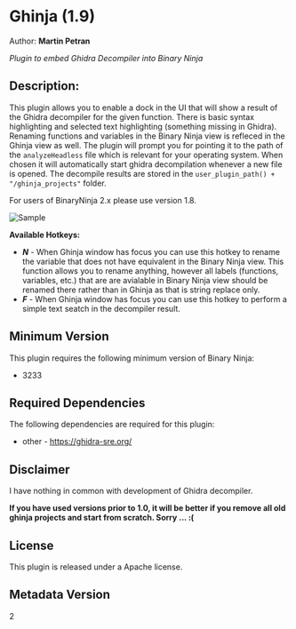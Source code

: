 # Ghinja (1.9)
Author: **Martin Petran**

_Plugin to embed Ghidra Decompiler into Binary Ninja_

## Description:
This plugin allows you to enable a dock in the UI that will show a result of the Ghidra decompiler for the given function. There is basic syntax highlighting and selected text highlighting (something missing in Ghidra). Renaming functions and variables in the Binary Ninja view is refleced in the Ghinja view as well. The plugin will prompt you for pointing it to the path of the `analyzeHeadless` file which is relevant for your operating system. When chosen it will automatically start ghidra decompilation whenever a new file is opened. The decompile results are stored in the `user_plugin_path() + "/ghinja_projects"` folder.

For users of BinaryNinja 2.x please use version 1.8.

![Sample](https://github.com/Martyx00/ghinja/blob/master/img/demo.gif?raw=true "Sample")

**Available Hotkeys:**
* ***N*** - When Ghinja window has focus you can use this hotkey to rename the variable that does not have equivalent in the Binary Ninja view. This function allows you to rename anything, however all labels (functions, variables, etc.) that are are avialable in Binary Ninja view should be renamed there rather than in Ghinja as that is string replace only.
* ***F*** - When Ghinja window has focus you can use this hotkey to perform a simple text seatch in the decompiler result.


## Minimum Version

This plugin requires the following minimum version of Binary Ninja:

 * 3233

## Required Dependencies

The following dependencies are required for this plugin:

 * other - https://ghidra-sre.org/

## Disclaimer

I have nothing in common with development of Ghidra decompiler.

**If you have used versions prior to 1.0, it will be better if you remove all old ghinja projects and start from scratch. Sorry ... :(**

## License

This plugin is released under a Apache license.
## Metadata Version

2
